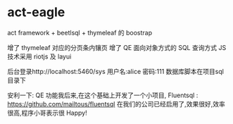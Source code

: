 # act-eagle
act framework + beetlsql + thymeleaf 的 boostrap

增了 thymeleaf 对应的分页条内镶页
增了 QE 面向对象方式的 SQL 查询方式
JS技术采用 riotjs 及 layui

后台登录http://localhost:5460/sys
用户名:alice
密码:111
数据库脚本在项目sql目录下

安利一下: QE 功能我后来,在这个基础上开发了一个小项目, Fluentsql :
https://github.com/mailtous/fluentsql
在我们的公司已经启用了,效果很好,效率很高,程序小哥表示很 Happy!



  
